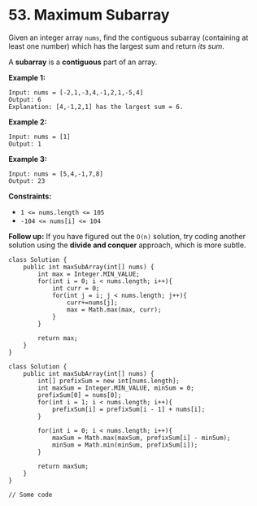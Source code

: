# 53. Maximum Subarray

Given an integer array `nums`, find the contiguous subarray (containing at least one number) which has the largest sum and return _its sum_.

A **subarray** is a **contiguous** part of an array.

&#x20;

**Example 1:**

```
Input: nums = [-2,1,-3,4,-1,2,1,-5,4]
Output: 6
Explanation: [4,-1,2,1] has the largest sum = 6.
```

**Example 2:**

```
Input: nums = [1]
Output: 1
```

**Example 3:**

```
Input: nums = [5,4,-1,7,8]
Output: 23
```

&#x20;

**Constraints:**

* `1 <= nums.length <= 105`
* `-104 <= nums[i] <= 104`

&#x20;

**Follow up:** If you have figured out the `O(n)` solution, try coding another solution using the **divide and conquer** approach, which is more subtle.

```
class Solution {
    public int maxSubArray(int[] nums) {
        int max = Integer.MIN_VALUE;
        for(int i = 0; i < nums.length; i++){
            int curr = 0;
            for(int j = i; j < nums.length; j++){
                curr+=nums[j];
                max = Math.max(max, curr);
            }
        }
        
        return max;
    }
}
```

```
class Solution {
    public int maxSubArray(int[] nums) {
        int[] prefixSum = new int[nums.length];
        int maxSum = Integer.MIN_VALUE, minSum = 0;
        prefixSum[0] = nums[0];
        for(int i = 1; i < nums.length; i++){
            prefixSum[i] = prefixSum[i - 1] + nums[i];
        }
        
        for(int i = 0; i < nums.length; i++){
            maxSum = Math.max(maxSum, prefixSum[i] - minSum);
            minSum = Math.min(minSum, prefixSum[i]);
        }
        
        return maxSum;
    }
}
```

```
// Some code
```

